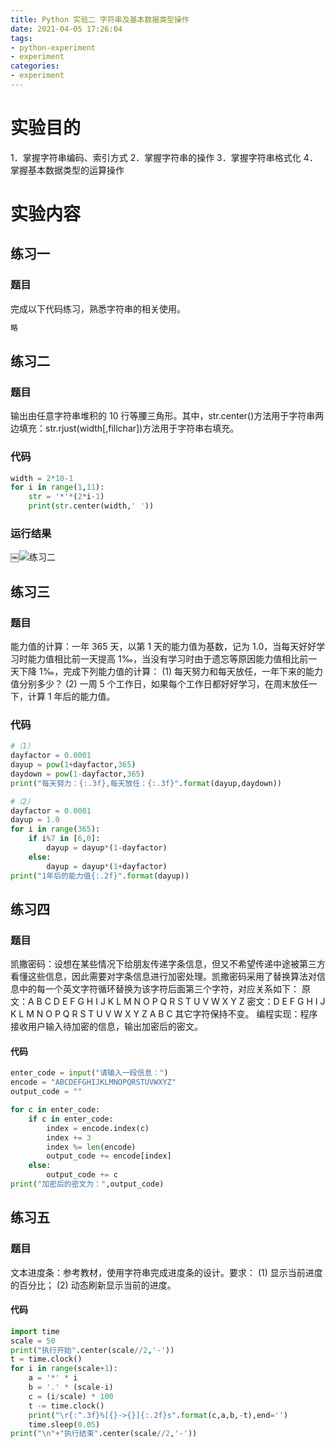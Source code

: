 ```yaml
---
title: Python 实验二 字符串及基本数据类型操作
date: 2021-04-05 17:26:04
tags:
- python-experiment
- experiment
categories:
- experiment
---
```


# 实验目的

1．掌握字符串编码、索引方式
2．掌握字符串的操作
3．掌握字符串格式化
4．掌握基本数据类型的运算操作

# 实验内容
## 练习一
### 题目
完成以下代码练习，熟悉字符串的相关使用。
```python
略
```
## 练习二
### 题目
输出由任意字符串堆积的 10 行等腰三角形。其中，str.center()方法用于字符串两边填充：str.rjust(width[,fillchar])方法用于字符串右填充。
### 代码
```python
width = 2*10-1
for i in range(1,11):
    str = '*'*(2*i-1)
    print(str.center(width,' '))
```
### 运行结果
￼![练习二](https://img-blog.csdnimg.cn/20210112003942446.png)
## 练习三
### 题目
能力值的计算：一年 365 天，以第 1 天的能力值为基数，记为 1.0，当每天好好学习时能力值相比前一天提高 1‰，当没有学习时由于遗忘等原因能力值相比前一天下降 1‰，完成下列能力值的计算：
(1) 每天努力和每天放任，一年下来的能力值分别多少？
(2) 一周 5 个工作日，如果每个工作日都好好学习，在周末放任一下，计算 1 年后的能力值。
### 代码
```python
#（1）
dayfactor = 0.0001
dayup = pow(1+dayfactor,365)
daydown = pow(1-dayfactor,365)
print("每天努力：{:.3f},每天放任：{:.3f}".format(dayup,daydown))

#（2）
dayfactor = 0.0001
dayup = 1.0
for i in range(365):
    if i%7 in [6,0]:
        dayup = dayup*(1-dayfactor)
    else:
        dayup = dayup*(1+dayfactor)
print("1年后的能力值{:.2f}".format(dayup))
```
## 练习四
### 题目
凯撒密码：设想在某些情况下给朋友传递字条信息，但又不希望传递中途被第三方看懂这些信息，因此需要对字条信息进行加密处理。凯撒密码采用了替换算法对信息中的每一个英文字符循环替换为该字符后面第三个字符，对应关系如下：
原文：A B C D E F G H I J K L M N O P Q R S T U V W X Y Z
密文：D E F G H I J K L M N O P Q R S T U V W X Y Z A B C
其它字符保持不变。
编程实现：程序接收用户输入待加密的信息，输出加密后的密文。
#### 代码
```python
enter_code = input("请输入一段信息：")
encode = "ABCDEFGHIJKLMNOPQRSTUVWXYZ"
output_code = ""

for c in enter_code:
    if c in enter_code:
        index = encode.index(c)
        index += 3
        index %= len(encode)
        output_code += encode[index]
    else:
        output_code += c
print("加密后的密文为：",output_code)
```
## 练习五
### 题目
文本进度条：参考教材，使用字符串完成进度条的设计。要求：
(1) 显示当前进度的百分比；
(2) 动态刷新显示当前的进度。
#### 代码
```python
import time
scale = 50
print("执行开始".center(scale//2,'-'))
t = time.clock()
for i in range(scale+1):
    a = '*' * i
    b = '.' * (scale-i)
    c = (i/scale) * 100
    t -= time.clock()
    print("\r{:^.3f}%[{}->{}]{:.2f}s".format(c,a,b,-t),end='')
    time.sleep(0.05)
print("\n"+"执行结束".center(scale//2,'-'))
```